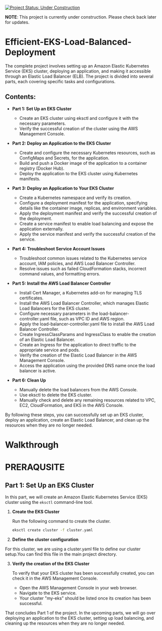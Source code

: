 
[![Project Status: Under Construction](https://img.shields.io/badge/Project%20Status-Under%20Construction-yellow)](https://github.com/YavorMarkov/Efficient-EKS-Load-Balanced-Deployment/)


**NOTE**: This project is currently under construction. Please check back later for updates.



# Efficient-EKS-Load-Balanced-Deployment

The complete project involves setting up an Amazon Elastic Kubernetes Service (EKS) cluster, deploying an application, and making it accessible through an Elastic Load Balancer (ELB). The project is divided into several parts, each covering specific tasks and configurations.

## Contents:



- **Part 1: Set Up an EKS Cluster**
  - Create an EKS cluster using eksctl and configure it with the necessary parameters.
  - Verify the successful creation of the cluster using the AWS Management Console.

- **Part 2: Deploy an Application to the EKS Cluster**
  - Create and configure the necessary Kubernetes resources, such as ConfigMaps and Secrets, for the application.
  - Build and push a Docker image of the application to a container registry (Docker Hub).
  - Deploy the application to the EKS cluster using Kubernetes manifests.

- **Part 3: Deploy an Application to Your EKS Cluster**
  - Create a Kubernetes namespace and verify its creation.
  - Configure a deployment manifest for the application, specifying details like the container image, replicas, and environment variables.
  - Apply the deployment manifest and verify the successful creation of the deployment.
  - Create a service manifest to enable load balancing and expose the application externally.
  - Apply the service manifest and verify the successful creation of the service.

- **Part 4: Troubleshoot Service Account Issues**
  - Troubleshoot common issues related to the Kubernetes service account, IAM policies, and AWS Load Balancer Controller.
  - Resolve issues such as failed CloudFormation stacks, incorrect command values, and formatting errors.

- **Part 5: Install the AWS Load Balancer Controller**
  - Install Cert Manager, a Kubernetes add-on for managing TLS certificates.
  - Install the AWS Load Balancer Controller, which manages Elastic Load Balancers for the EKS cluster.
  - Configure necessary parameters in the load-balancer-controller.yaml file, such as VPC ID and AWS region.
  - Apply the load-balancer-controller.yaml file to install the AWS Load Balancer Controller.
  - Create IngressClassParams and IngressClass to enable the creation of an Elastic Load Balancer.
  - Create an Ingress for the application to direct traffic to the appropriate service and pods.
  - Verify the creation of the Elastic Load Balancer in the AWS Management Console.
  - Access the application using the provided DNS name once the load balancer is active.

- **Part 6: Clean Up**
  - Manually delete the load balancers from the AWS Console.
  - Use eksctl to delete the EKS cluster.
  - Manually check and delete any remaining resources related to VPC, EC2, CloudFormation, and EKS in the AWS Console.


By following these steps, you can successfully set up an EKS cluster, deploy an application, create an Elastic Load Balancer, and clean up the resources when they are no longer needed.

# Walkthrough
# PRERAQUSITE
## Part 1: Set Up an EKS Cluster

In this part, we will create an Amazon Elastic Kubernetes Service (EKS) cluster using the `eksctl` command-line tool.

1. **Create the EKS Cluster**

   Run the following command to create the cluster.

   ```bash
   eksctl create cluster -f cluster.yaml

2. **Define the cluster configuration**

  For this cluster, we are using a cluster.yaml file to define our cluster setup.You can find this file in the main project directory.
  
3. **Verify the creation of the EKS Cluster**

   To verify that your EKS cluster has been successfully created, you can check it in the AWS Management Console. 

   - Open the AWS Management Console in your web browser.
   - Navigate to the EKS service.
   - Your cluster "my-eks" should be listed once its creation has been successful.

That concludes Part 1 of the project. In the upcoming parts, we will go over deploying an application to the EKS cluster, setting up load balancing, and cleaning up the resources when they are no longer needed.




